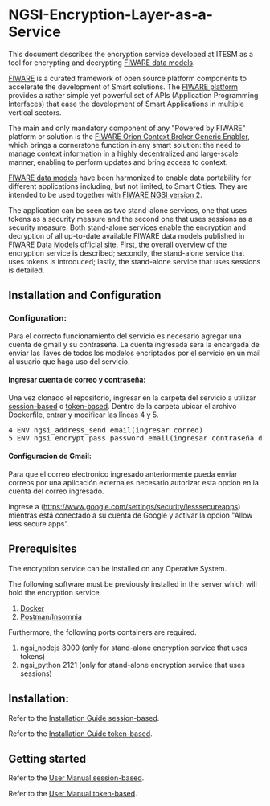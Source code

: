 # NGSI-Encryption-Layer-as-a-Service

This document describes the encryption service developed at ITESM as a tool for encrypting and decrypting [FIWARE data models](https://www.fiware.org/developers/data-models/). 

[FIWARE](https://www.fiware.org/) is a curated framework of open source platform components to accelerate the development of Smart solutions. The [FIWARE platform](https://www.fiware.org/developers/catalogue/) provides a rather simple yet powerful set of APIs (Application Programming Interfaces) that ease the development of Smart Applications in multiple vertical sectors. 

The main and only mandatory component of any "Powered by FIWARE" platform or solution is the [FIWARE Orion Context Broker Generic Enabler](https://fiware-orion.readthedocs.io/en/master/), which brings a cornerstone function in any smart solution: the need to manage context information in a highly decentralized and large-scale manner, enabling to perform updates and bring access to context.

[FIWARE data models](https://www.fiware.org/developers/data-models/) have been harmonized to enable data portability for different applications including, but not limited, to Smart Cities. They are intended to be used together with [FIWARE NGSI version 2](https://www.fiware.org/2016/06/08/fiware-ngsi-version-2-release-candidate/).

The application can be seen as two stand-alone services, one that uses tokens as a security measure and the second one that uses sessions as a security measure. Both stand-alone services enable the encryption and decryption of all up-to-date available FIWARE data models published in [FIWARE Data Models official site](https://www.fiware.org/developers/data-models/). 
First, the overall overview of the encryption service is described; secondly, the stand-alone service that uses tokens is introduced; lastly, the stand-alone service that uses sessions is detailed.

## Installation and Configuration
### Configuration:
Para el correcto funcionamiento del servicio es necesario agregar una cuenta de gmail y su contraseña. La cuenta ingresada será la encargada de enviar las llaves de todos los modelos encriptados por el servicio en un mail al usuario que haga uso del servicio.

#### Ingresar cuenta de correo y contraseña: 
Una vez clonado el repositorio, ingresar en la carpeta del servicio a utilizar [session-based](https://github.com/ITESM-FIWARE/NGSI-Encryption-as-a-Service/tree/master/session-based) o [token-based](https://github.com/ITESM-FIWARE/NGSI-Encryption-as-a-Service/tree/master/token-based). Dentro de la carpeta ubicar el archivo Dockerfile, entrar y modificar las líneas 4 y 5.

<pre>
4 ENV ngsi_address_send email(ingresar correo)
5 ENV ngsi_encrypt_pass password_email(ingresar contraseña del correo)
</pre>

#### Configuracion de Gmail:
Para que el correo electronico ingresado anteriormente pueda enviar correos por una aplicación externa es necesario autorizar esta opcion en la cuenta del correo ingresado.

ingrese a (https://www.google.com/settings/security/lesssecureapps) mientras está conectado a su cuenta de Google y activar la opcion "Allow less secure apps". 

## Prerequisites
The encryption service can be installed on any Operative System.

The following software must be previously installed in the server which will hold the encryption service.
1. [Docker](https://www.docker.com/get-started)
1. [Postman](https://www.getpostman.com/apps)/[Insomnia](https://insomnia.rest/download/)

Furthermore, the following ports containers are required.
1. ngsi_nodejs 8000 (only for stand-alone encryption service that uses tokens)
1. ngsi_python 2121 (only for stand-alone encryption service that uses sessions)

## Installation:
Refer to the [Installation Guide session-based](https://github.com/ITESM-FIWARE/NGSI-Encryption-Layer-as-a-Service#encryption-service-with-sessions).

Refer to the [Installation Guide token-based](https://github.com/ITESM-FIWARE/NGSI-Encryption-Layer-as-a-Service#encryption-service-with-tokens).

## Getting started

Refer to the [User Manual session-based](https://github.com/ITESM-FIWARE/NGSI-Encryption-Layer-as-a-Service#use-of-services-supported-by-the-encryption-service-1).

Refer to the [User Manual token-based](https://github.com/ITESM-FIWARE/NGSI-Encryption-Layer-as-a-Service#use-of-services-supported-by-the-encryption-service).

